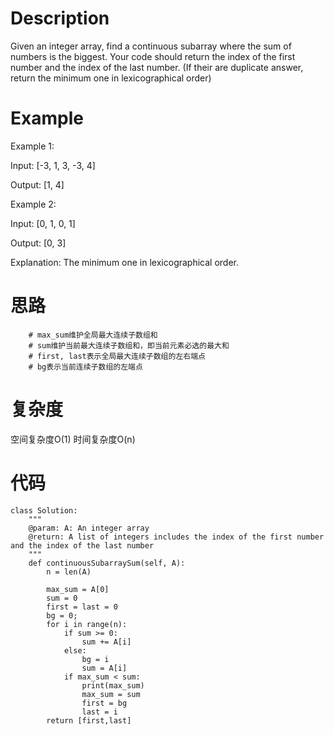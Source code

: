 # Description
Given an integer array, find a continuous subarray where the sum of numbers is the biggest. Your code should return the index of the first number and the index of the last number. (If their are duplicate answer, return the minimum one in lexicographical order)
# Example
Example 1:

Input: [-3, 1, 3, -3, 4]

Output: [1, 4]

Example 2:

Input: [0, 1, 0, 1]

Output: [0, 3]

Explanation: The minimum one in lexicographical order.
# 思路
        # max_sum维护全局最大连续子数组和
        # sum维护当前最大连续子数组和，即当前元素必选的最大和
        # first, last表示全局最大连续子数组的左右端点
        # bg表示当前连续子数组的左端点
# 复杂度
空间复杂度O(1)
时间复杂度O(n)

# 代码
```
class Solution:
    """
    @param: A: An integer array
    @return: A list of integers includes the index of the first number and the index of the last number
    """
    def continuousSubarraySum(self, A):
        n = len(A)

        max_sum = A[0]
        sum = 0
        first = last = 0
        bg = 0;
        for i in range(n):
            if sum >= 0:
                sum += A[i]
            else:
                bg = i
                sum = A[i]
            if max_sum < sum:
                print(max_sum)
                max_sum = sum
                first = bg
                last = i
        return [first,last]
```
